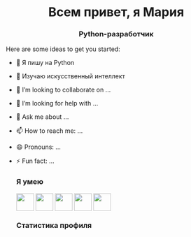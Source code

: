 <h1 align="center">Всем привет, я Мария</h1>
<h3 align="center">Python-разработчик</h3>



Here are some ideas to get you started:

- 🔭 Я пишу на Python
- 🌱 Изучаю искусственный интеллект
- 👯 I’m looking to collaborate on ...
- 🤔 I’m looking for help with ...
- 💬 Ask me about ...
- 📫 How to reach me: ...
- 😄 Pronouns: ...
- ⚡ Fun fact: ...

  ###  Я умею
  <p align"left">
  <img align="center" src="https://cdn.jsdelivr.net/gh/devicons/devicon@latest/icons/python/python-plain.svg" height="40" width="40" />
  <img align="center" src="https://cdn.jsdelivr.net/gh/devicons/devicon@latest/icons/postgresql/postgresql-original.svg" height="40" width="40" />
  <img align="center" src="https://cdn.jsdelivr.net/gh/devicons/devicon@latest/icons/confluence/confluence-original.svg" height="40" width="40" />
  <img align="center" src="https://cdn.jsdelivr.net/gh/devicons/devicon@latest/icons/grafana/grafana-original.svg" height="40" width="40" />
  <img align="center" src="https://cdn.jsdelivr.net/gh/devicons/devicon@latest/icons/playwright/playwright-original.svg" height="40" width="40" />

  ###  Статистика профиля
  
  
